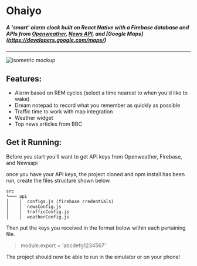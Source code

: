 
# Ohaiyo 
##### A 'smart' alarm clock built on React Native with a Firebase database and APIs from [Openweather](https://openweathermap.org/api), [News API](https://newsapi.org/), and [Google Maps] (https://developers.google.com/maps/)
___

![isometric mockup](https://user-images.githubusercontent.com/13547790/29838491-2e89f18a-8cb0-11e7-84f2-24c46976ef90.png)

##  Features:
 * Alarm based on REM cycles (select a time nearest to when you'd like to wake)
 * Dream notepad to record what you remember as quickly as possible
 * Traffic time to work with map integration 
 * Weather widget 
 * Top news articles from BBC

## Get it Running: 

Before you start you'll want to get API keys from Openweather, Firebase, and Newsapi


once you have your API keys, the project cloned and npm install has been run, create the files structure shown below.

    src
    └─── api
    │    │  configs.js (firebase credentials)
    │    │  newsConfig.js
    │    │	trafficConfig.js
    │    │  weatherConfig.js


Then put the keys you received in the format below within each pertaining file.
>module.export = 'abcdefg1234567'

 
The project should now be able to run in the emulator or on your phone!   
